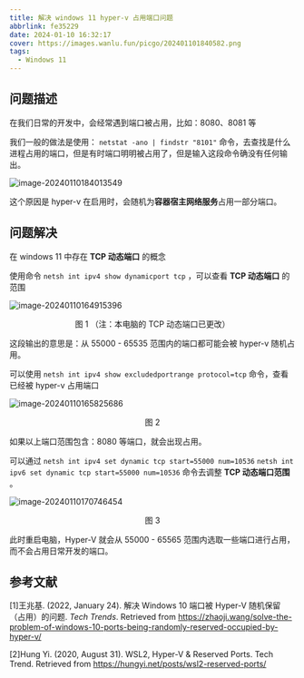```yaml
---
title: 解决 windows 11 hyper-v 占用端口问题
abbrlink: fe35229
date: 2024-01-10 16:32:17
cover: https://images.wanlu.fun/picgo/202401101840582.png
tags:
  - Windows 11
---
```


## 问题描述

在我们日常的开发中，会经常遇到端口被占用，比如：8080、8081 等

我们一般的做法是使用： `netstat -ano | findstr "8101"` 命令，去查找是什么进程占用的端口，但是有时端口明明被占用了，但是输入这段命令确没有任何输出。

![image-20240110184013549](https://images.wanlu.fun/picgo/202401101840582.png)

这个原因是 hyper-v 在启用时，会随机为**容器宿主网络服务**占用一部分端口。



## 问题解决

在 windows 11 中存在 **TCP 动态端口** 的概念

使用命令 `netsh int ipv4 show dynamicport tcp` ，可以查看 **TCP 动态端口** 的范围

![image-20240110164915396](https://images.wanlu.fun/picgo/202401101649453.png)

<div style="text-align: center">图 1 （注：本电脑的 TCP 动态端口已更改）</div>

这段输出的意思是：从 55000 - 65535 范围内的端口都可能会被 hyper-v 随机占用。

可以使用 `netsh int ipv4 show excludedportrange protocol=tcp` 命令，查看已经被 hyper-v 占用端口

![image-20240110165825686](https://images.wanlu.fun/picgo/202401101658818.png) 

<div style="text-align: center">图 2 </div>

如果以上端口范围包含：8080 等端口，就会出现占用。

可以通过 `netsh int ipv4 set dynamic tcp start=55000 num=10536` `netsh int ipv6 set dynamic tcp start=55000 num=10536` 命令去调整 **TCP 动态端口范围** 。

![image-20240110170746454](https://images.wanlu.fun/picgo/202401101707619.png)

<div style="text-align: center">图 3 </div>

此时重启电脑，Hyper-V 就会从 55000 - 65565 范围内选取一些端口进行占用，而不会占用日常开发的端口。



## 参考文献

[1]王兆基. (2022, January 24). 解决 Windows 10 端口被 Hyper-V 随机保留（占用）的问题. *Tech Trends*. Retrieved from https://zhaoji.wang/solve-the-problem-of-windows-10-ports-being-randomly-reserved-occupied-by-hyper-v/

[2]Hung Yi. (2020, August 31). WSL2, Hyper-V & Reserved Ports. Tech Trend. Retrieved from https://hungyi.net/posts/wsl2-reserved-ports/
